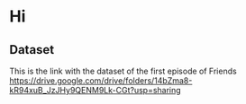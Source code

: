 # Hi
## Dataset
This is the link with the dataset of the first episode of Friends
https://drive.google.com/drive/folders/14bZma8-kR94xuB_JzJHy9QENM9Lk-CGt?usp=sharing
